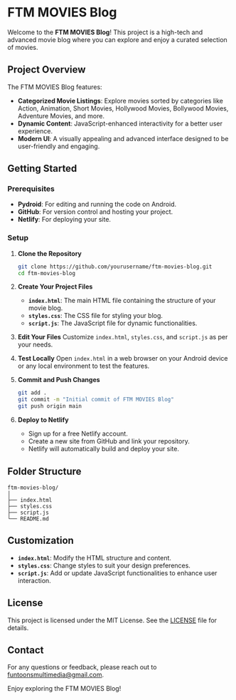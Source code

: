 
# FTM MOVIES Blog

Welcome to the **FTM MOVIES Blog**! This project is a high-tech and advanced movie blog where you can explore and enjoy a curated selection of movies.

## Project Overview

The FTM MOVIES Blog features:
- **Categorized Movie Listings**: Explore movies sorted by categories like Action, Animation, Short Movies, Hollywood Movies, Bollywood Movies, Adventure Movies, and more.
- **Dynamic Content**: JavaScript-enhanced interactivity for a better user experience.
- **Modern UI**: A visually appealing and advanced interface designed to be user-friendly and engaging.

## Getting Started

### Prerequisites

- **Pydroid**: For editing and running the code on Android.
- **GitHub**: For version control and hosting your project.
- **Netlify**: For deploying your site.

### Setup

1. **Clone the Repository**
   ```bash
   git clone https://github.com/yourusername/ftm-movies-blog.git
   cd ftm-movies-blog
   ```

2. **Create Your Project Files**
   - **`index.html`**: The main HTML file containing the structure of your movie blog.
   - **`styles.css`**: The CSS file for styling your blog.
   - **`script.js`**: The JavaScript file for dynamic functionalities.

3. **Edit Your Files**
   Customize `index.html`, `styles.css`, and `script.js` as per your needs.

4. **Test Locally**
   Open `index.html` in a web browser on your Android device or any local environment to test the features.

5. **Commit and Push Changes**
   ```bash
   git add .
   git commit -m "Initial commit of FTM MOVIES Blog"
   git push origin main
   ```

6. **Deploy to Netlify**
   - Sign up for a free Netlify account.
   - Create a new site from GitHub and link your repository.
   - Netlify will automatically build and deploy your site.

## Folder Structure

```
ftm-movies-blog/
│
├── index.html
├── styles.css
├── script.js
└── README.md
```

## Customization

- **`index.html`**: Modify the HTML structure and content.
- **`styles.css`**: Change styles to suit your design preferences.
- **`script.js`**: Add or update JavaScript functionalities to enhance user interaction.

## License

This project is licensed under the MIT License. See the [LICENSE](LICENSE) file for details.

## Contact

For any questions or feedback, please reach out to [funtoonsmultimedia@gmail.com](mailto:funtoonsmultimedia@gmail.com).

Enjoy exploring the FTM MOVIES Blog!
```

